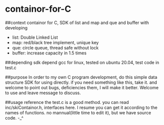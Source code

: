 # containor-for-C
##context
containor for C, SDK of list and map and que and buffer with developing
- list:  Double Linked List
- map: red/black tree implement, unique key
- que: circle queue, thread safe without lock
- buffer: increase capacity in 1.5 times

##depending
sdk depend gcc for linux, tested on ubuntu 20.04, test code in test.c

##purpose
In order to my own C program development, do this simple data structure SDK for using directly.
if you need something like this, take it. and welcome to point out bugs, deficiencies them, I will make it better.
Welcome to use and leave message to discuss.

##usage
reference the test.c is a good method.
you can read inc/skiContainor.h, interfaces here. I resume you can get it according to the names of functions.
no mannual(little time to edit it), but we have source code. -_^

